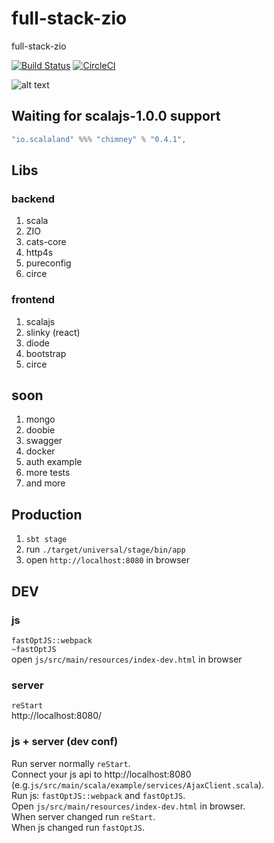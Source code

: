 # full-stack-zio

full-stack-zio

[![Build Status](https://travis-ci.org/oen9/full-stack-zio.svg?branch=master)](https://travis-ci.org/oen9/full-stack-zio)
[![CircleCI](https://circleci.com/gh/oen9/full-stack-zio.svg?style=svg)](https://circleci.com/gh/oen9/full-stack-zio)

![alt text](https://raw.githubusercontent.com/oen9/full-stack-zio/master/img/web.png "web")

## Waiting for scalajs-1.0.0 support

```sbt
"io.scalaland" %%% "chimney" % "0.4.1",
```

## Libs

### backend

1. scala
1. ZIO
1. cats-core
1. http4s
1. pureconfig
1. circe

### frontend

1. scalajs
1. slinky (react)
1. diode
1. bootstrap
1. circe

## soon

1. mongo
1. doobie
1. swagger
1. docker
1. auth example
1. more tests
1. and more

## Production

1. `sbt stage`
1. run `./target/universal/stage/bin/app`
1. open `http://localhost:8080` in browser

## DEV

### js

`fastOptJS::webpack`\
`~fastOptJS`\
open `js/src/main/resources/index-dev.html` in browser

### server

`reStart`\
http://localhost:8080/

### js + server (dev conf)

Run server normally `reStart`.\
Connect your js api to http://localhost:8080
(e.g.`js/src/main/scala/example/services/AjaxClient.scala`).\
Run js: `fastOptJS::webpack` and `fastOptJS`.\
Open `js/src/main/resources/index-dev.html` in browser.\
When server changed run `reStart`.\
When js changed run `fastOptJS`.
